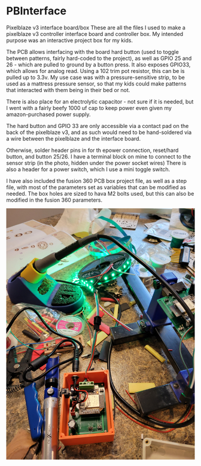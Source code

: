 # PBInterface
Pixelblaze v3 interface board/box
These are all the files I used to make a pixelblaze v3 controller interface board and controller box.
My intended purpose was an interactive project box for my kids.

The PCB allows interfacing with the board hard button (used to toggle between patterns, fairly hard-coded to the project), as well as GPIO 25 and 26 - which are pulled to ground by a button press.
It also exposes GPIO33, which allows for analog read.  Using a 102 trim pot resistor, this can be is pulled up to 3.3v.  My use case was with a pressure-sensitive strip, to be used as a mattress pressure sensor, so that my kids could make patterns that interacted with them being in their bed or not.

There is also place for an electrolytic capacitor - not sure if it is needed, but I went with a fairly beefy 1000 uf cap to keep power even given my amazon-purchased power supply.

The hard button and GPIO 33 are only accessible via a contact pad on the back of the pixelblaze v3, and as such would need to be hand-soldered via a wire between the pixelblaze and the interface board. 

Otherwise, solder header pins in for th epower connection, reset/hard button, and button 25/26.  I have a terminal block on mine to connect to the sensor strip (in the photo, hidden under the power socket wires)
There is also a header for a power switch, which I use a mini toggle switch.

I have also included the fusion 360 PCB box project file, as well as a step file, with most of the parameters set as variables that can be modified as needed.
The box holes are sized to hava M2 bolts used, but this can also be modified in the fusion 360 parameters.

![Alt text](PB-Box-Assembly.jpg?raw=true "Assembling the box")
